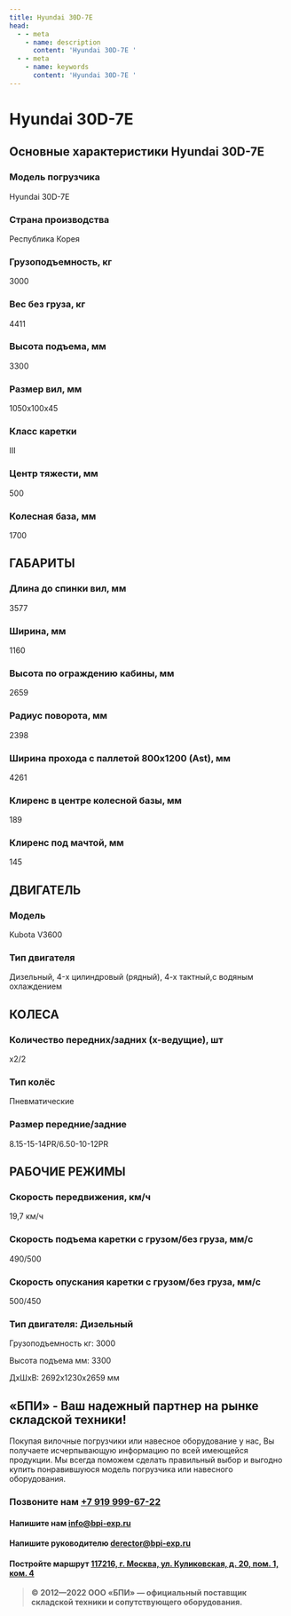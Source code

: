 ```yaml
---
title: Hyundai 30D-7E
head:
  - - meta
    - name: description
      content: 'Hyundai 30D-7E '
  - - meta
    - name: keywords 
      content: 'Hyundai 30D-7E '
---
```


# Hyundai 30D-7E
## Основные характеристики Hyundai 30D-7E

### Модель погрузчика
Hyundai 30D-7E
### Страна производства
Республика Корея
### Грузоподъемность, кг
3000
### Вес без груза, кг
4411
### Высота подъема, мм
3300
### Размер вил, мм
1050х100х45
### Класс каретки
III
### Центр тяжести, мм
500
### Колесная база, мм
1700

## ГАБАРИТЫ
### Длина до спинки вил, мм
3577
### Ширина, мм
1160
### Высота по ограждению кабины, мм
2659
### Радиус поворота, мм
2398
### Ширина прохода с паллетой 800х1200 (Ast), мм
4261
### Клиренс в центре колесной базы, мм
189
### Клиренс под мачтой, мм
145

## ДВИГАТЕЛЬ
### Модель
Kubota V3600
### Тип двигателя
Дизельный, 4-x цилиндровый (рядный), 4-х тактный,с водяным охлаждением

## КОЛЕСА
### Количество передних/задних (х-ведущие), шт
х2/2
### Тип колёс
Пневматические
### Размер передние/задние
8.15-15-14PR/6.50-10-12PR

## РАБОЧИЕ РЕЖИМЫ
### Скорость передвижения, км/ч
19,7 км/ч
### Скорость подъема каретки с грузом/без груза, мм/с
490/500
### Скорость опускания каретки с грузом/без груза, мм/с
500/450
### Тип двигателя: Дизельный

Грузоподъемность кг: 3000

Высота подъема мм: 3300

ДxШxВ: 2692x1230x2659 мм











## «БПИ» - Ваш надежный партнер на рынке складской техники!

Покупая вилочные погрузчики или навесное оборудование у нас, Вы получаете исчерпывающую информацию по всей имеющейся продукции. Мы всегда поможем сделать правильный выбор и выгодно купить понравившуюся модель погрузчика или навесного оборудования.


### Позвоните нам <a href="tel:+79199996722">+7 919 999-67-22</a>

#### Напишите нам <a href="mailto:info@bpi-exp.ru">info@bpi-exp.ru</a>

#### Напишите руководителю <a href="mailto:derector@bpi-exp.ru">derector@bpi-exp.ru</a>

#### Постройте маршрут <a href="https://yandex.ru/maps/213/moscow/?from=api-maps&ll=37.560718%2C55.567506&mode=routes&origin=jsapi_2_1_79&rtext=~55.567988%2C37.560664&rtt=mt&ruri=~&z=19">117216, г. Москва, ул. Куликовская, д. 20, пом. 1, ком. 4</a>

> **© 2012—2022 ООО «БПИ» — официальный поставщик складской техники и сопутствующего оборудования.**
